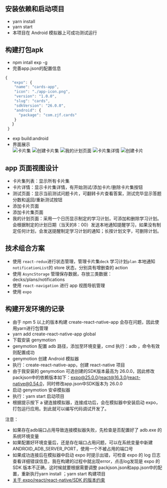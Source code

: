 ## 安装依赖和启动项目
* yarn install
* yarn start
* 本项目在 Android 模拟器上可成功测试运行

## 构建打包apk
* npm intall exp -g
* 完善app.json的配置信息
```javascript
{
   "expo": {
    "name": "cards-app",
    "icon": "./app-icon.png",
    "version": "1.0.0",
    "slug": "cards",
    "sdkVersion": "26.0.0",
    "android": {
      "package": "com.zjf.cards"
    }
   }
 }
```
* exp build:android
* 界面展示<br/>
![卡片集](/imgs/cards.png)
![创建卡片集](/imgs/createDeck.png)
![我的计划页面](/imgs/myplan)
![卡片集详情](/imgs/addCard.png)
![创建卡片](/imgs/addCards.png)

## app 页面视图设计
* 卡片集列表：显示所有卡片集
* 卡片详情：显示卡片集详情，有开始测试/添加卡片/删除卡片集按钮
* 测试页面：显示当前测试问题卡片，可翻转卡片查看答案，测试完毕显示答题分数和返回/重新测试按钮
* 添加卡片页面
* 添加卡片集页面
* 我的计划页面：采用一个日历显示制定的学习计划，可添加和删除学习计划。会根据制定的计划日期（当天的8：00）发送本地通知提醒学习，如果没有制定任何计划，会发送提醒制定学习计划的通知；长按计划文字，可删除计划。

## 技术组合方案
* 使用 `react-redux`进行状态管理，管理卡片集`deck` 学习计划`plan`  本地通知`notificationList`的 store 状态，分别具有增删查的 action
* 使用 `AsyncStorage` 管理保存数据，存放三类数据： decks/plans/notifications
* 使用 `react-navigation` 进行 app 视图导航管理
* 使用 `expo`

## 构建开发环境的记录
* 由于 npm 5 以上的版本构建 create-react-native-app 会存在问题，因此使用yarn进行包管理
* yarn add create-react-native-app global
* 下载安装 genymotion
* genymotion 配置 adb 路径，添加至环境变量，cmd 执行：adb ，命令有效则配置成功
* genymotion 创建 Android 模拟器
* 执行：create-react-native-app，创建 react-native 项目
* 由于我安装的 genymotion 可选创建的SDK版本最高为 26.0.0，因此修改packjson中的依赖版本如下：expo@25.0.0/react@16.3.0/react-native@0.54.0，同时修改app.json中SDK版本为 26.0.0
* 启动 genymotion 安卓模拟器
* 执行：yarn start 启动项目
* 根据提示按下 a 键连接模拟器，连接成功后，会在模拟器中安装启动 expo，打包运行应用。到此就可以编写代码调试开发了。

注意：
* 如果存在adb端口占用导致连接模拟器失败，先检查是否配置好了 adb.exe 的系统环境变量
* 如果配置好环境变量后，还是存在端口占用问题，可以在系统变量中新建 ANDROID_ADB_SERVER_PORT，使用一个不被占用的端口号
* 如果成功连接后在模拟器中启动 expo 时提示出错，可检查 expo 的 log 日志查看详细错误信息，我在构建的过程中就出现error，点击log发现是 expo 的 SDK 版本不正确，这时候就要根据需要调整 packjson.json和app.json中的配置，重新执行yarn install ；yarn start 构建项目
* [关于 expo/react/react-native/SDK 的版本约束](https://github.com/react-community/create-react-native-app/blob/master/VERSIONS.md)


